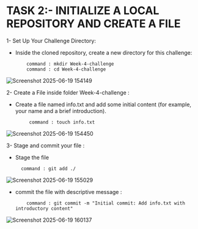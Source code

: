 # TASK 2:- INITIALIZE A LOCAL REPOSITORY AND CREATE A FILE 

1- Set Up Your Challenge Directory:
- Inside the cloned repository, create a new directory for this challenge:
          
          command : mkdir Week-4-challenge
          command : cd Week-4-challenge
![Screenshot 2025-06-19 154149](https://github.com/user-attachments/assets/67d0679b-d3b0-4b13-a7a2-1e6898909f45)


2- Create a File inside folder Week-4-challenge :
- Create a file named info.txt and add some initial content (for example, your name and a brief introduction).

           command : touch info.txt
![Screenshot 2025-06-19 154450](https://github.com/user-attachments/assets/9ccc4f1e-b7ba-46c7-804b-a0dd3901c299)


3- Stage and commit your file :
- Stage the file 

        command : git add ./

![Screenshot 2025-06-19 155029](https://github.com/user-attachments/assets/a86ba22d-389b-44d5-8869-1a1e2de17ca1)



- commit the file with descriptive message :

          command : git commit -m "Initial commit: Add info.txt with introductory content"
![Screenshot 2025-06-19 160137](https://github.com/user-attachments/assets/cec065bf-9d9b-4958-b79d-fb93d2ea55af)



  
